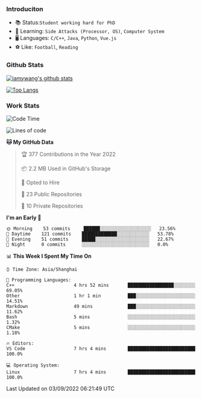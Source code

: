 ### Introduciton

- 📚 Status:`Student working hard for PhD`
- 🔎 Learning: `Side Attacks (Processor, OS)`, `Computer System`
- 🖥️ Languages: `C/C++`, `Java`, `Python`, `Vue.js`
- ⚽ Like: `Football`, `Reading`

### Github Stats

[![iamywang's github stats](https://github-readme-stats.vercel.app/api?username=iamywang&count_private=true&show_icons=true)]()

[![Top Langs](https://github-readme-stats.vercel.app/api/top-langs/?username=iamywang&layout=compact)]()

### Work Stats

<!--START_SECTION:waka-->
![Code Time](http://img.shields.io/badge/Code%20Time-525%20hrs%2047%20mins-blue)

![Lines of code](https://img.shields.io/badge/From%20Hello%20World%20I%27ve%20Written--47%20Thousand%20lines%20of%20code-blue)

**🐱 My GitHub Data** 

> 🏆 377 Contributions in the Year 2022
 > 
> 📦 2.2 MB Used in GitHub's Storage 
 > 
> 💼 Opted to Hire
 > 
> 📜 23 Public Repositories 
 > 
> 🔑 10 Private Repositories  
 > 
**I'm an Early 🐤** 

```text
🌞 Morning    53 commits     ██████░░░░░░░░░░░░░░░░░░░   23.56% 
🌆 Daytime    121 commits    █████████████░░░░░░░░░░░░   53.78% 
🌃 Evening    51 commits     █████░░░░░░░░░░░░░░░░░░░░   22.67% 
🌙 Night      0 commits      ░░░░░░░░░░░░░░░░░░░░░░░░░   0.0%

```


📊 **This Week I Spent My Time On** 

```text
⌚︎ Time Zone: Asia/Shanghai

💬 Programming Languages: 
C++                      4 hrs 52 mins       █████████████████░░░░░░░░   69.05% 
Other                    1 hr 1 min          ███░░░░░░░░░░░░░░░░░░░░░░   14.51% 
Markdown                 49 mins             ███░░░░░░░░░░░░░░░░░░░░░░   11.62% 
Bash                     5 mins              ░░░░░░░░░░░░░░░░░░░░░░░░░   1.32% 
CMake                    5 mins              ░░░░░░░░░░░░░░░░░░░░░░░░░   1.18%

🔥 Editors: 
VS Code                  7 hrs 4 mins        █████████████████████████   100.0%

💻 Operating System: 
Linux                    7 hrs 4 mins        █████████████████████████   100.0%

```


 Last Updated on 03/09/2022 06:21:49 UTC
<!--END_SECTION:waka-->
